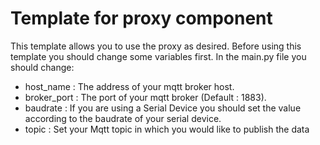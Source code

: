 # Template for proxy component

This template allows you to use the proxy as desired.
Before using this template you should change some variables first.
In the main.py file you should change:
  - host_name : The address of your mqtt broker host.
  - broker_port : The port of your mqtt broker (Default : 1883).
  - baudrate : If you are using a Serial Device you should set the value according to the baudrate of your serial device.
  - topic : Set your Mqtt topic in which you would like to publish the data
